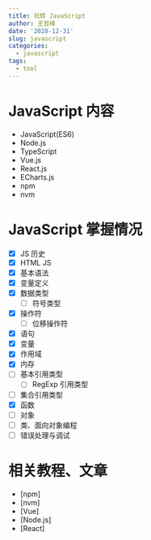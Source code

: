 ```yaml
---
title: 玩转 JavaScript
author: 王哲峰
date: '2020-12-31'
slug: javascript
categories:
  - javascript
tags:
  - tool
---
```


# JavaScript 内容

- JavaScript(ES6)
- Node.js
- TypeScript
- Vue.js
- React.js
- ECharts.js
- npm
- nvm

# JavaScript 掌握情况

* [x] JS 历史
* [x] HTML JS
* [x] 基本语法
* [x] 变量定义
* [x] 数据类型
    - [ ] 符号类型
* [x] 操作符
    - [ ] 位移操作符
* [x] 语句
* [x] 变量
* [x] 作用域
* [x] 内存
* [ ] 基本引用类型
  - [ ] RegExp 引用类型
* [ ] 集合引用类型
* [x] 函数
* [ ] 对象
* [ ] 类、面向对象编程
* [ ] 错误处理与调试

# 相关教程、文章

- [npm]
- [nvm]
- [Vue]
- [Node.js]
- [React]
